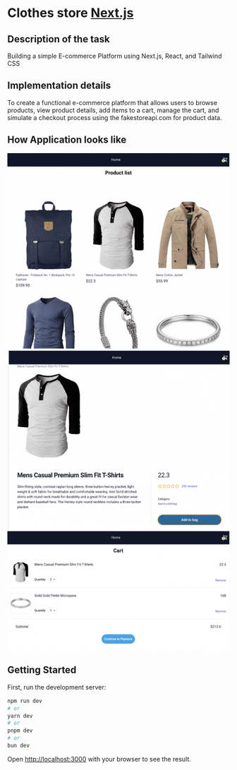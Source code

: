 # Clothes store [Next.js](https://nextjs.org/) 

## Description of the task
Building a simple E-commerce Platform using Next.js, React, and Tailwind CSS

## Implementation details
To create a functional e-commerce platform that allows users to browse products, view product details, add items to a cart, manage the cart, and simulate a checkout process using the fakestoreapi.com for product data.

## How Application looks like
![Home page](https://github.com/AlexeyVoloshin/E-Commerce-Clothes-Store/blob/main/Screenshot%202023-12-22%20at%2022.43.18.png)
![Cart page](https://github.com/AlexeyVoloshin/E-Commerce-Clothes-Store/blob/main/Screenshot%202023-12-22%20at%2022.21.33.png)
![ProductOverview page](https://github.com/AlexeyVoloshin/E-Commerce-Clothes-Store/blob/main/Screenshot%202023-12-22%20at%2022.31.21.png)

## Getting Started

First, run the development server:

```bash
npm run dev
# or
yarn dev
# or
pnpm dev
# or
bun dev
```

Open [http://localhost:3000](http://localhost:3000) with your browser to see the result.
